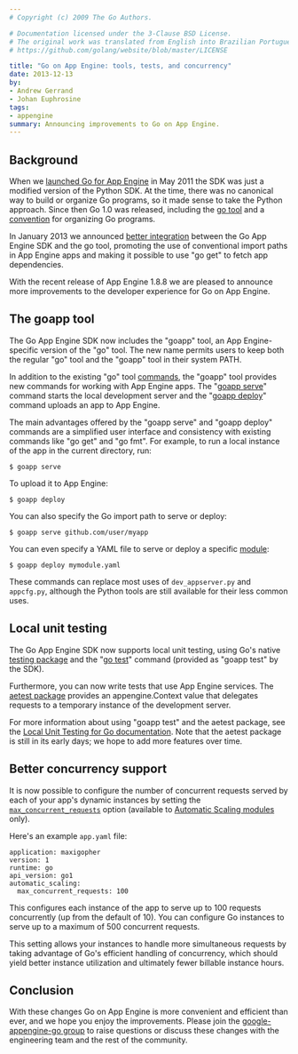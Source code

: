 ```yaml
---
# Copyright (c) 2009 The Go Authors.

# Documentation licensed under the 3-Clause BSD License.
# The original work was translated from English into Brazilian Portuguese.
# https://github.com/golang/website/blob/master/LICENSE

title: "Go on App Engine: tools, tests, and concurrency"
date: 2013-12-13
by:
- Andrew Gerrand
- Johan Euphrosine
tags:
- appengine
summary: Announcing improvements to Go on App Engine.
---
```


## Background

When we [launched Go for App Engine](/blog/go-and-google-app-engine)
in May 2011 the SDK was just a modified version of the Python SDK.
At the time, there was no canonical way to build or organize Go programs, so it
made sense to take the Python approach. Since then Go 1.0 was released,
including the [go tool](/cmd/go/) and a
[convention](/doc/code.html) for organizing Go programs.

In January 2013 we announced
[better integration](/blog/the-app-engine-sdk-and-workspaces-gopath)
between the Go App Engine SDK and the go tool, promoting the use of
conventional import paths in App Engine apps and making it possible to use "go
get" to fetch app dependencies.

With the recent release of App Engine 1.8.8 we are pleased to announce more
improvements to the developer experience for Go on App Engine.

## The goapp tool

The Go App Engine SDK now includes the "goapp" tool, an App Engine-specific
version of the "go" tool. The new name permits users to keep both the regular
"go" tool and the "goapp" tool in their system PATH.

In addition to the existing "go" tool [commands](/cmd/go/),
the "goapp" tool provides new commands for working with App Engine apps.
The "[goapp serve](https://developers.google.com/appengine/docs/go/tools/devserver)"
command starts the local development server and the
"[goapp deploy](https://developers.google.com/appengine/docs/go/tools/uploadinganapp)"
command uploads an app to App Engine.

The main advantages offered by the "goapp serve" and "goapp deploy" commands
are a simplified user interface and consistency with existing commands like
"go get" and "go fmt".
For example, to run a local instance of the app in the current directory, run:

	$ goapp serve

To upload it to App Engine:

	$ goapp deploy

You can also specify the Go import path to serve or deploy:

	$ goapp serve github.com/user/myapp

You can even specify a YAML file to serve or deploy a specific
[module](https://developers.google.com/appengine/docs/go/modules/):

	$ goapp deploy mymodule.yaml

These commands can replace most uses of `dev_appserver.py` and `appcfg.py`,
although the Python tools are still available for their less common uses.

## Local unit testing

The Go App Engine SDK now supports local unit testing, using Go's native
[testing package](https://developers.google.com/appengine/docs/go/tools/localunittesting)
and the "[go test](/cmd/go/#hdr-Test_packages)" command
(provided as "goapp test" by the SDK).

Furthermore, you can now write tests that use App Engine services.
The [aetest package](https://developers.google.com/appengine/docs/go/tools/localunittesting#Go_Introducing_the_aetest_package)
provides an appengine.Context value that delegates requests to a temporary
instance of the development server.

For more information about using "goapp test" and the aetest package, see the
[Local Unit Testing for Go documentation](https://developers.google.com/appengine/docs/go/tools/localunittesting).
Note that the aetest package is still in its early days;
we hope to add more features over time.

## Better concurrency support

It is now possible to configure the number of concurrent requests served by
each of your app's dynamic instances by setting the
[`max_concurrent_requests`](https://developers.google.com/appengine/docs/go/modules/#max_concurrent_requests) option
(available to [Automatic Scaling modules](https://developers.google.com/appengine/docs/go/modules/#automatic_scaling) only).

Here's an example `app.yaml` file:

	application: maxigopher
	version: 1
	runtime: go
	api_version: go1
	automatic_scaling:
	  max_concurrent_requests: 100

This configures each instance of the app to serve up to 100 requests
concurrently (up from the default of 10). You can configure Go instances to
serve up to a maximum of 500 concurrent requests.

This setting allows your instances to handle more simultaneous requests by
taking advantage of Go's efficient handling of concurrency, which should yield
better instance utilization and ultimately fewer billable instance hours.

## Conclusion

With these changes Go on App Engine is more convenient and efficient than ever,
and we hope you enjoy the improvements. Please join the
[google-appengine-go group](http://groups.google.com/group/google-appengine-go/)
to raise questions or discuss these changes with the engineering team and the
rest of the community.
